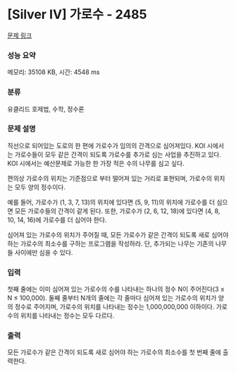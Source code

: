 # [Silver IV] 가로수 - 2485 

[문제 링크](https://www.acmicpc.net/problem/2485) 

### 성능 요약

메모리: 35108 KB, 시간: 4548 ms

### 분류

유클리드 호제법, 수학, 정수론

### 문제 설명

<p>직선으로 되어있는 도로의 한 편에 가로수가 임의의 간격으로 심어져있다. KOI 시에서는 가로수들이 모두 같은 간격이 되도록 가로수를 추가로 심는 사업을 추진하고 있다. KOI 시에서는 예산문제로 가능한 한 가장 적은 수의 나무를 심고 싶다.</p>

<p>편의상 가로수의 위치는 기준점으로 부터 떨어져 있는 거리로 표현되며, 가로수의 위치는 모두 양의 정수이다.</p>

<p>예를 들어, 가로수가 (1, 3, 7, 13)의 위치에 있다면 (5, 9, 11)의 위치에 가로수를 더 심으면 모든 가로수들의 간격이 같게 된다. 또한, 가로수가 (2, 6, 12, 18)에 있다면 (4, 8, 10, 14, 16)에 가로수를 더 심어야 한다.</p>

<p>심어져 있는 가로수의 위치가 주어질 때, 모든 가로수가 같은 간격이 되도록 새로 심어야 하는 가로수의 최소수를 구하는 프로그램을 작성하라. 단, 추가되는 나무는 기존의 나무들 사이에만 심을 수 있다.</p>

### 입력 

 <p>첫째 줄에는 이미 심어져 있는 가로수의 수를 나타내는 하나의 정수 N이 주어진다(3 ≤ N ≤ 100,000). 둘째 줄부터 N개의 줄에는 각 줄마다 심어져 있는 가로수의 위치가 양의 정수로 주어지며, 가로수의 위치를 나타내는 정수는 1,000,000,000 이하이다. 가로수의 위치를 나타내는 정수는 모두 다르다.</p>

### 출력 

 <p>모든 가로수가 같은 간격이 되도록 새로 심어야 하는 가로수의 최소수를 첫 번째 줄에 출력한다.</p>

